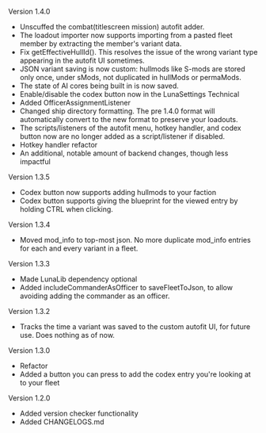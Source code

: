 Version 1.4.0
- Unscuffed the combat(titlescreen mission) autofit adder.
- The loadout importer now supports importing from a pasted fleet member by extracting the member's variant data.
- Fix getEffectiveHullId(). This resolves the issue of the wrong variant type appearing in the autofit UI sometimes.
- JSON variant saving is now custom: hullmods like S-mods are stored only once, under sMods, not duplicated in hullMods or permaMods.
- The state of AI cores being built in is now saved.
- Enable/disable the codex button now in the LunaSettings
Technical
- Added OfficerAssignmentListener
- Changed ship directory formatting. The pre 1.4.0 format will automatically convert to the new format to preserve your loadouts.
- The scripts/listeners of the autofit menu, hotkey handler, and codex button now are no longer added as a script/listener if disabled.
- Hotkey handler refactor
- An additional, notable amount of backend changes, though less impactful

Version 1.3.5
- Codex button now supports adding hullmods to your faction
- Codex button supports giving the blueprint for the viewed entry by holding CTRL when clicking.

Version 1.3.4
- Moved mod_info to top-most json. No more duplicate mod_info entries for each and every variant in a fleet.

Version 1.3.3
- Made LunaLib dependency optional
- Added includeCommanderAsOfficer to saveFleetToJson, to allow avoiding adding the commander as an officer.

Version 1.3.2
- Tracks the time a variant was saved to the custom autofit UI, for future use. Does nothing as of now.

Version 1.3.0
- Refactor
- Added a button you can press to add the codex entry you're looking at to your fleet

Version 1.2.0
- Added version checker functionality
- Added CHANGELOGS.md

